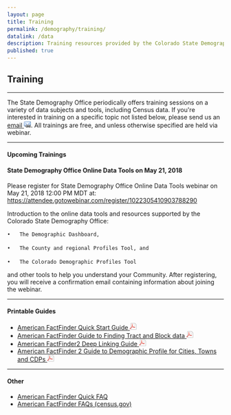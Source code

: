 ```yaml
---
layout: page
title: Training
permalink: /demography/training/
datalink: /data
description: Training resources provided by the Colorado State Demography Office.
published: true
---
```


## Training

- - -

The State Demography Office periodically offers training sessions on a variety of data subjects and tools, including Census data. If you\'re interested in training on a specific topic not listed below, please send us an [email ![email](/images/email_link.png 'send email')](mailto:cindy.degroen@state.co.us). All trainings are free, and unless otherwise specified are held via webinar.

- - -

#### Upcoming Trainings

#### State Demography Office Online Data Tools on May 21, 2018

Please register for State Demography Office Online Data Tools webinar on May 21, 2018 12:00 PM MDT at: 
https://attendee.gotowebinar.com/register/1022305410903788290

Introduction to the online data tools and resources supported by the Colorado State Demography Office: 

    •	The Demographic Dashboard, 

    •	The County and regional Profiles Tool, and 

    •	The Colorado Demographic Profiles Tool

and other tools to help you understand your Community.
After registering, you will receive a confirmation email containing information about joining the webinar.


- - -

#### Printable Guides

- [American FactFinder Quick Start Guide ![pdf](/images/page_white_acrobat.png 'download pdf file')](https://drive.google.com/uc?export=download&id=0B-vz6H4k4SESN0JubGJRNktLT3M)
- [American FactFinder Guide to Finding Tract and Block data ![pdf](/images/page_white_acrobat.png 'download pdf file')](https://drive.google.com/uc?export=download&id=0B-vz6H4k4SESQVZJdWs5LXRkekU)
- [American FactFinder2 Deep Linking Guide ![pdf](/images/page_white_acrobat.png 'download pdf file')](http://factfinder2.census.gov/files/AFF_deep_linking_guide.pdf)
- [American FactFinder 2 Guide to Demographic Profile for Cities, Towns and CDPs ![pdf](/images/page_white_acrobat.png 'download pdf file')](https://drive.google.com/uc?export=download&id=0B-vz6H4k4SESSy1qN29SNGVRZmc)

- - -

#### Other

- [American FactFinder Quick FAQ](/census-acs/census-data-aff-faq#american-fact-finder---frequently-asked-questions)
- [American FactFinder FAQs (census.gov)](https://ask.census.gov/faq.php?dept=769&id=5000)
